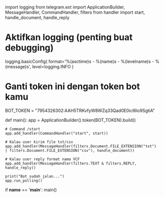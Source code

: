 import logging
from telegram.ext import ApplicationBuilder, MessageHandler, CommandHandler, filters
from handler import start, handle_document, handle_reply

# Aktifkan logging (penting buat debugging)
logging.basicConfig(
    format='%(asctime)s - %(name)s - %(levelname)s - %(message)s',
    level=logging.INFO
)

# Ganti token ini dengan token bot kamu
BOT_TOKEN = "7954326302:AAH5TRKvfyW8WZq33Qad0E0icl6lo9SgtiA"

def main():
    app = ApplicationBuilder().token(BOT_TOKEN).build()

    # Command /start
    app.add_handler(CommandHandler("start", start))

    # Kalau user kirim file txt/csv
    app.add_handler(MessageHandler(filters.Document.FILE_EXTENSION("txt") | filters.Document.FILE_EXTENSION("csv"), handle_document))

    # Kalau user reply format nama VCF
    app.add_handler(MessageHandler(filters.TEXT & filters.REPLY, handle_reply))

    print("Bot sudah jalan...")
    app.run_polling()

if __name__ == '__main__':
    main()
